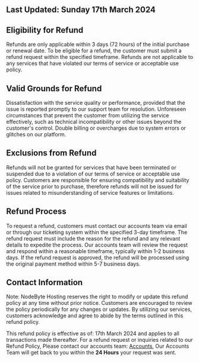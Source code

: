 ## Last Updated: Sunday 17th March 2024

## Eligibility for Refund

Refunds are only applicable within 3 days (72 hours) of the initial purchase or renewal date.
To be eligible for a refund, the customer must submit a refund request within the specified timeframe.
Refunds are not applicable to any services that have violated our terms of service or acceptable use policy.


## Valid Grounds for Refund

Dissatisfaction with the service quality or performance, provided that the issue is reported promptly to our support team for resolution.
Unforeseen circumstances that prevent the customer from utilizing the service effectively, such as technical incompatibility or other issues beyond the customer&apos;s control.
Double billing or overcharges due to system errors or glitches on our platform.

## Exclusions from Refund

Refunds will not be granted for services that have been terminated or suspended due to a violation of our terms of service or acceptable use policy.
Customers are responsible for ensuring compatibility and suitability of the service prior to purchase, therefore refunds will not be issued for issues related to misunderstanding of service features or limitations.


## Refund Process

To request a refund, customers must contact our accounts team via email or through our ticketing system within the specified 3-day timeframe.
The refund request must include the reason for the refund and any relevant details to expedite the process.
Our accounts team will review the request and respond within a reasonable timeframe, typically within 1-2 business days. If the refund request is approved, the refund will be processed using the original payment method within 5-7 business days.

## Contact Information

Note: NodeByte Hosting reserves the right to modify or update this refund policy at any time without prior notice. Customers are encouraged to review the policy periodically for any changes or updates.
By utilizing our services, customers acknowledge and agree to abide by the terms outlined in this refund policy.

This refund policy is effective as of: 17th March 2024 and applies to all transactions made thereafter. For a refund request or inquiries related to our Refund Policy, Please contact our accounts team: [Accounts](mailto:accounts@nodebyte.co.uk), Our Accounts Team will get back to you within the **24 Hours** your request was sent.

